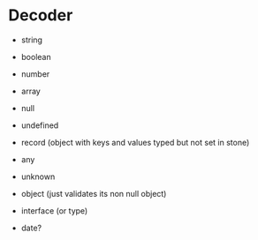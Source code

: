 # Decoder

- string
- boolean
- number
- array
- null
- undefined
- record (object with keys and values typed but not set in stone)
- any
- unknown
- object (just validates its non null object)

- interface (or type)
- date?
